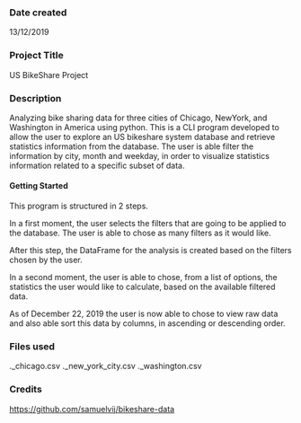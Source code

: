 ### Date created
13/12/2019

### Project Title
US BikeShare Project

### Description
Analyzing bike sharing data for three cities of Chicago, NewYork, and Washington in America using python.
This is a CLI program developed to allow the user to explore an US bikeshare system database and retrieve statistics information from the database. The user is able filter the information by city, month and weekday, in order to visualize statistics information related to a specific subset of data.

#### Getting Started

This program is structured in 2
steps.

In a first moment, the user selects
the filters that are going to be
applied to the database. The user is
able to chose as many filters as it
would like.

After this step, the DataFrame for
the analysis is created based on the
filters chosen by the user.

In a second moment, the user is
able to chose, from a list of options,
the statistics the user would like to
calculate, based on the available
filtered data.

As of December 22, 2019 the user is now
able to chose to view raw data and
also able sort this data by columns,
in ascending or descending order.


### Files used
._chicago.csv
._new_york_city.csv
._washington.csv

### Credits
https://github.com/samuelvij/bikeshare-data


